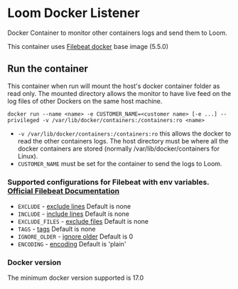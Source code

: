 # Loom Docker Listener
Docker Container to monitor other containers logs and send them to Loom.

This container uses [Filebeat docker](https://www.elastic.co/guide/en/beats/filebeat/current/running-on-docker.html "File Beat") base image (5.5.0)

## Run the container
<!-- ```shell
docker build -t <name> .
``` -->
This container when run will mount the host's docker container folder as read only. The mounted directory allows the monitor to have live feed on the log files of other Dockers on the same host machine.

```shell
docker run --name <name> -e CUSTOMER_NAME=<customer name> [-e ...] --privileged -v /var/lib/docker/containers:/containers:ro <name>
```
* `-v /var/lib/docker/containers:/containers:ro` this allows the docker to read the other containers logs. The host directory must be where all the docker containers are stored (normally /var/lib/docker/containers for Linux).
* `CUSTOMER_NAME` must be set for the container to send the logs to Loom.

### Supported configurations for Filebeat with env variables. [Official Filebeat Documentation](https://www.elastic.co/guide/en/beats/filebeat/current/configuring-howto-filebeat.html "Configuring Filebeat")
* `EXCLUDE` - [exclude lines](https://www.elastic.co/guide/en/beats/filebeat/current/configuration-filebeat-options.html#exclude-lines "exclude lines") Default is none
* `INCLUDE` - [include lines](https://www.elastic.co/guide/en/beats/filebeat/current/configuration-filebeat-options.html#include-lines "include lines") Default is none
* `EXCLUDE_FILES` - [exclude files](https://www.elastic.co/guide/en/beats/filebeat/current/configuration-filebeat-options.html#exclude-files "exclude files") Default is none
* `TAGS` - [tags](https://www.elastic.co/guide/en/beats/filebeat/current/configuration-filebeat-options.html#_tags "tags") Default is none
* `IGNORE_OLDER` - [ignore older](https://www.elastic.co/guide/en/beats/filebeat/current/configuration-filebeat-options.html#ignore-older "ignore older")  Default is 0
* `ENCODING` - [encoding](https://www.elastic.co/guide/en/beats/filebeat/current/configuration-filebeat-options.html#_encoding "encoding") Default is 'plain'

### Docker version
The minimum docker version supported is 17.0
